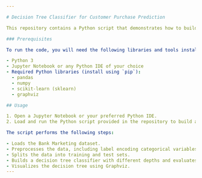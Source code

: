 ```yaml
---

# Decision Tree Classifier for Customer Purchase Prediction

This repository contains a Python script that demonstrates how to build a decision tree classifier to predict whether a customer will purchase a product or service based on their demographic and behavioral data. The dataset used in this example is the Bank Marketing dataset from the UCI Machine Learning Repository.

### Prerequisites

To run the code, you will need the following libraries and tools installed:

- Python 3
- Jupyter Notebook or any Python IDE of your choice
- Required Python libraries (install using `pip`):
  - pandas
  - numpy
  - scikit-learn (sklearn)
  - graphviz

## Usage

1. Open a Jupyter Notebook or your preferred Python IDE.
2. Load and run the Python script provided in the repository to build and evaluate the decision tree classifier. The script is named `decision_tree_classifier.ipynb`.

The script performs the following steps:

- Loads the Bank Marketing dataset.
- Preprocesses the data, including label encoding categorical variables.
- Splits the data into training and test sets.
- Builds a decision tree classifier with different depths and evaluates its accuracy on both the training and test sets.
- Visualizes the decision tree using Graphviz.
---
```

